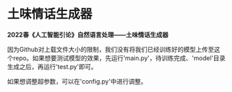 # 土味情话生成器

**2022春《人工智能引论》自然语言处理——土味情话生成器**

因为Github对上载文件大小的限制，我们没有将我们已经训练好的模型上传至这个repo。如果想要测试模型的效果，先运行'main.py'，待训练完成、'model'目录生成之后，再运行'test.py'即可。

如果想调整超参数，可以在'config.py'中进行调整。
